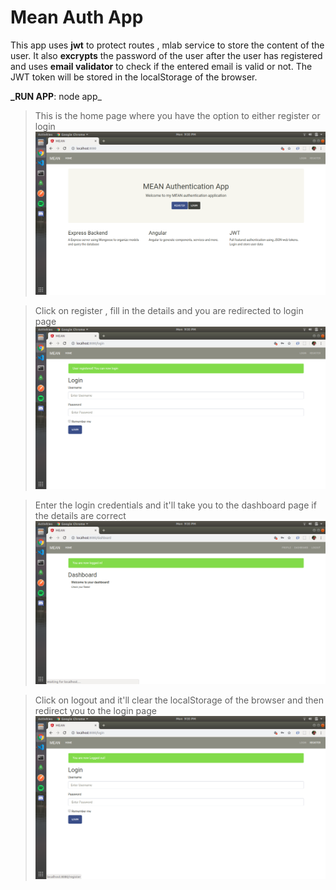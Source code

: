 # Mean Auth App
This app uses __jwt__ to protect routes , mlab service to store the content of the user. It also __excrypts__ the password of the user after the user has registered and uses __email validator__ to check if the entered email is valid or not. The JWT token will be stored in the localStorage of the browser.

**_RUN APP**: node app_

>This is the home page where you have the option to either register or login
![Github Logo](/images/img3.png)

>Click on register , fill in the details and you are redirected to login page
![Github Logo](/images/img4.png)

>Enter the login credentials and it'll take you to the dashboard page if the details are correct
![Github Logo](/images/img5.png)

>Click on logout and it'll clear the localStorage of the browser and then redirect you to the login page
![Github Logo](/images/img6.png)
